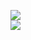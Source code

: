 [![](https://img.shields.io/badge/Made%20With-Github%20Spray-lightgrey.svg?style=for-the-badge&logo=github)](https://github.com/Annihil/github-spray#23748)  
[![](https://i.imgur.com/2DrTn0Z.gif)](https://github.com/Annihil/github-spray)